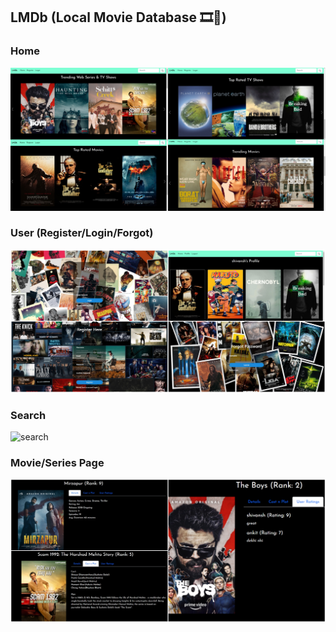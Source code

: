 ## LMDb (Local Movie Database 🎞🍿)

### Home
![home](static/media/home.jpg)

### User (Register/Login/Forgot)
![user](static/media/user1.jpg)

### Search
![search](static/media/search.gif)

### Movie/Series Page
![page](static/media/page.jpg)
